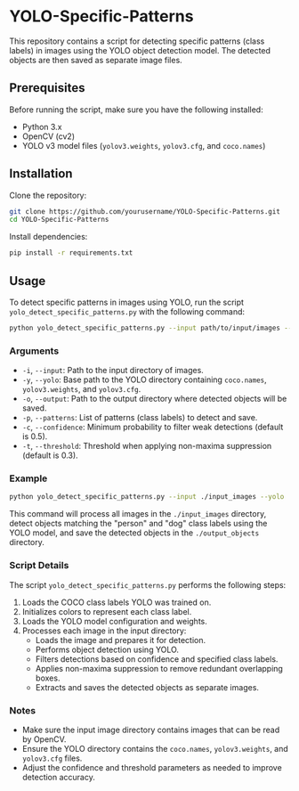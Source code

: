 # YOLO-Specific-Patterns

This repository contains a script for detecting specific patterns (class labels) in images using the YOLO object detection model. The detected objects are then saved as separate image files.

## Prerequisites

Before running the script, make sure you have the following installed:

- Python 3.x
- OpenCV (cv2)
- YOLO v3 model files (`yolov3.weights`, `yolov3.cfg`, and `coco.names`)

## Installation

Clone the repository:

```sh
git clone https://github.com/yourusername/YOLO-Specific-Patterns.git
cd YOLO-Specific-Patterns
```

Install dependencies:

```sh
pip install -r requirements.txt
```

## Usage

To detect specific patterns in images using YOLO, run the script `yolo_detect_specific_patterns.py` with the following command:

```sh
python yolo_detect_specific_patterns.py --input path/to/input/images --yolo path/to/yolo-coco --output path/to/output --patterns person dog --confidence 0.5 --threshold 0.3
```

### Arguments

- `-i`, `--input`: Path to the input directory of images.
- `-y`, `--yolo`: Base path to the YOLO directory containing `coco.names`, `yolov3.weights`, and `yolov3.cfg`.
- `-o`, `--output`: Path to the output directory where detected objects will be saved.
- `-p`, `--patterns`: List of patterns (class labels) to detect and save.
- `-c`, `--confidence`: Minimum probability to filter weak detections (default is 0.5).
- `-t`, `--threshold`: Threshold when applying non-maxima suppression (default is 0.3).

### Example

```sh
python yolo_detect_specific_patterns.py --input ./input_images --yolo ./yolo-coco --output ./output_objects --patterns person dog --confidence 0.5 --threshold 0.3
```

This command will process all images in the `./input_images` directory, detect objects matching the "person" and "dog" class labels using the YOLO model, and save the detected objects in the `./output_objects` directory.

### Script Details

The script `yolo_detect_specific_patterns.py` performs the following steps:

1. Loads the COCO class labels YOLO was trained on.
2. Initializes colors to represent each class label.
3. Loads the YOLO model configuration and weights.
4. Processes each image in the input directory:
   - Loads the image and prepares it for detection.
   - Performs object detection using YOLO.
   - Filters detections based on confidence and specified class labels.
   - Applies non-maxima suppression to remove redundant overlapping boxes.
   - Extracts and saves the detected objects as separate images.

### Notes

- Make sure the input image directory contains images that can be read by OpenCV.
- Ensure the YOLO directory contains the `coco.names`, `yolov3.weights`, and `yolov3.cfg` files.
- Adjust the confidence and threshold parameters as needed to improve detection accuracy.
